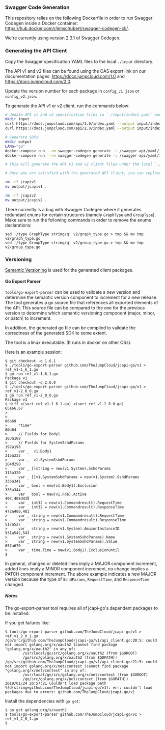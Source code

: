 ### Swagger Code Generation

This repository relies on the following Dockerfile in order to run
Swagger Codegen inside a Docker container:
https://hub.docker.com/r/jimschubert/swagger-codegen-cli/.

We're currently using version 2.3.1 of Swagger Codegen.

### Generating the API Client

Copy the Swagger specification YAML files to the local `./input` directory.

The API v1 and v2 files can be found using the OAS export link on our
documentation pages: https://docs.jumpcloud.com/1.0 and
https://docs.jumpcloud.com/2.0.

Update the version number for each package in `config_v1.json` or
`config_v2.json`.

To generate the API v1 or v2 client, run the commands below:
```bash
# Update API v1 and v2 specification files in `./input/index1.yaml` and `./input/index2.yaml`):
mkdir input
curl https://docs.jumpcloud.com/api/1.0/index.yaml --output input/index1.yaml
curl https://docs.jumpcloud.com/api/2.0/index.yaml --output input/index2.yaml

# Generate SDKs
mkdir output
LANG="go"
docker-compose run --rm swagger-codegen generate -i /swagger-api/yaml/index1.yaml -l ${LANG} -c /config/config_v1.json -o /swagger-api/out/jcapiv1
docker-compose run --rm swagger-codegen generate -i /swagger-api/yaml/index2.yaml -l ${LANG} -c /config/config_v2.json -o /swagger-api/out/jcapiv2

# This will generate the API v1 and v2 client files under the local `./output/jcapiv1` and `./output/jcapiv2` directories.

# Once you are satisfied with the generated API client, you can replace the existing files under the `jcapiv1` or `jcapiv2` directory with your generated files:

rm -rf jcapiv1
mv output/jcapiv1 .

rm -rf jcapiv2
mv output/jcapiv2 .
```

There currently is a bug with Swagger Codegen where it generates redundant
enums for certain structures (namely `GraphType` and `GroupType`).
Make sure to run the following commands in order to remove the enums
declarations:

```
sed '/type GraphType string/q' v2/graph_type.go > tmp && mv tmp v2/graph_type.go
sed '/type GroupType string/q' v2/group_type.go > tmp && mv tmp v2/group_type.go
```
### Versioning

[Semantic Versioning](https://semver.org) is used for the generated client packages.

#### Go Export Parser

`tools/go-export-parser` can be used to validate a new version and determine the semantic version
component to increment for a new release. The tool generates a go source file that references all
exported elements of the API. This source file can be compared to the one for the previous version
to determine which semantic versioning component (major, minor, or patch) to increment.

In addition, the generated go file can be compiled to validate the correctness of the generated SDK to 
some extent.

The tool is a linux executable. (It runs in docker on other OSs).

Here is an example session:

```
$ git checkout -q 1.6.1
$ ./tools/go-export-parser github.com/TheJumpCloud/jcapi-go/v1 > ref_v1-1_6_1.go
$ go run ref_v1-1_6_1.go
Package v1
$ git checkout -q 2.0.0
$ ./tools/go-export-parser github.com/TheJumpCloud/jcapi-go/v1 > ref_v1-2_0_0.go
$ go run ref_v1-2_0_0.go
Package v1
$ diff <(sort ref_v1-1_6_1.go) <(sort ref_v1-2_0_0.go)
65a66,67
>
>
66a69
>     "time"
80a84
>     // Fields for Body1
103a108
>     // Fields for SystemSshdParams
192a198
>     var _  v1.Body1
215a222
>     var _  v1.SystemSshdParams
284d290
<     var _ []string = new(v1.System).SshdParams
313a320
>     var _ []v1.SystemSshdParams = new(v1.System).SshdParams
333a341
>     var _ bool = new(v1.Body1).Exclusion
335a344
>     var _ bool = new(v1.Fde).Active
407,408d415
<     var _ int32 = new(v1.Commandresult).RequestTime
<     var _ int32 = new(v1.Commandresult).ResponseTime
472a480,481
>     var _ string = new(v1.Commandresult).RequestTime
>     var _ string = new(v1.Commandresult).ResponseTime
517a527
>     var _ string = new(v1.System).AmazonInstanceID
531a542,543
>     var _ string = new(v1.SystemSshdParams).Name
>     var _ string = new(v1.SystemSshdParams).Value
657a670
>     var _ time.Time = new(v1.Body1).ExclusionUntil
$ 
```

In general, changed or deleted lines imply a MAJOR component increment, added lines imply a MINOR component
increment, no change implies a PATCH component increment. The above example indicates a new MAJOR version
because the type of `SshdParams`, `RequestTime`, and `ResponseTime` changed.

##### Notes

The go-export-parser tool requires all of jcapi-go's dependent packages to be installed.

If you get failures like:

```
$ tools/go-export-parser github.com/TheJumpCloud/jcapi-go/v1 > ref_v1_2_0_1.go
/go/src/github.com/TheJumpCloud/jcapi-go/v1/api_client.go:20:5: could not import golang.org/x/oauth2 (cannot find package "golang.org/x/oauth2" in any of:
        /usr/local/go/src/golang.org/x/oauth2 (from $GOROOT)
        /go/src/golang.org/x/oauth2 (from $GOPATH))
/go/src/github.com/TheJumpCloud/jcapi-go/v1/api_client.go:21:5: could not import golang.org/x/net/context (cannot find package "golang.org/x/net/context" in any of:
        /usr/local/go/src/golang.org/x/net/context (from $GOROOT)
        /go/src/golang.org/x/net/context (from $GOPATH))
2019/01/24 20:57:21 Couldn't load package path %!d(string=github.com/TheJumpCloud/jcapi-go/v1): err: couldn't load packages due to errors: github.com/TheJumpCloud/jcapi-go/v1
```

Install the dependencies with `go get`:
```
$ go get golang.org/x/oauth2
$ tools/go-export-parser github.com/TheJumpCloud/jcapi-go/v1 > ref_v1_2_0_1.go
$
```
